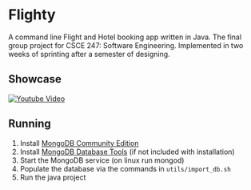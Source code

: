 # Flighty

A command line Flight and Hotel booking app written in Java. The final group project for CSCE 247: Software Engineering. Implemented in two weeks of sprinting after a semester of designing.

## Showcase

[![Youtube Video](https://img.youtube.com/vi/F_FK7-zSHQw/0.jpg)](https://www.youtube.com/watch?v=F_FK7-zSHQw)

## Running

1. Install [MongoDB Community Edition](https://www.mongodb.com/docs/v5.0/administration/install-community/)
2. Install [MongoDB Database Tools](https://www.mongodb.com/docs/database-tools/installation/installation/) (if not included with installation)
3. Start the MongoDB service (on linux run mongod)
4. Populate the database via the commands in `utils/import_db.sh`
5. Run the java project
